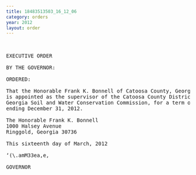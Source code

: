 ```yaml
---
title: 18483513503_16_12_06
category: orders
year: 2012
layout: order
---
```


<pre> 

EXECUTIVE ORDER

BY THE GOVERNOR:

ORDERED:

That the Honorable Frank K. Bonnell of Catoosa County, Georgia,
is appointed as the supervisor of the Catoosa County District of
Georgia Soil and Water Conservation Commission, for a term of office
ending December 31, 2012.

The Honorable Frank K. Bonnell
1000 Halsey Avenue
Ringgold, Georgia 30736

This sixteenth day of March, 2012

‘(\.amM33ea,e,

GOVERNOR

</pre>
